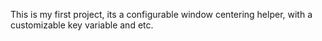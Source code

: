 This is my first project, its a configurable window centering helper, with a customizable key variable and etc.
